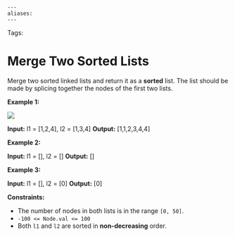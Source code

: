 ```
---
aliases:
---
```

Tags:

# Merge Two Sorted Lists
Merge two sorted linked lists and return it as a **sorted** list. The list should be made by splicing together the nodes of the first two lists.

**Example 1:**

![](https://assets.leetcode.com/uploads/2020/10/03/merge_ex1.jpg)

**Input:** l1 = \[1,2,4\], l2 = \[1,3,4\]
**Output:** \[1,1,2,3,4,4\]

**Example 2:**

**Input:** l1 = \[\], l2 = \[\]
**Output:** \[\]

**Example 3:**

**Input:** l1 = \[\], l2 = \[0\]
**Output:** \[0\]

**Constraints:**

-   The number of nodes in both lists is in the range `[0, 50]`.
-   `-100 <= Node.val <= 100`
-   Both `l1` and `l2` are sorted in **non-decreasing** order.
